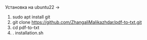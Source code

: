 Установка на ubuntu22 ->
1) sudo apt install git
2) git clone https://github.com/ZhangaliMalikazhdar/pdf-to-txt.git
3) cd pdf-to-txt
4) . installation.sh
